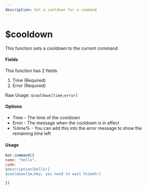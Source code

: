 ```yaml
---
description: Set a cooldown for a command
---
```


# $cooldown

This function sets a cooldown to the current command

#### Fields

This function has 2 fields

1. Time \(Required\)
2. Error \(Required\)

Raw Usage: `$cooldown[time;error]`

#### Options

* Time - The time of the cooldown
* Error - The message when the cooldown is in affect
* %time% - You can add this into the error message to show the remaining time left

#### Usage

```javascript
bot.command({
name: "hello", 
code: `
$description[Hello!]
$cooldown[1m;Hey, you need to wait %time%!]
`
})
```

